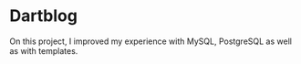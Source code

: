 # Dartblog
On this project, I improved my experience with MySQL, PostgreSQL as well as with templates. 